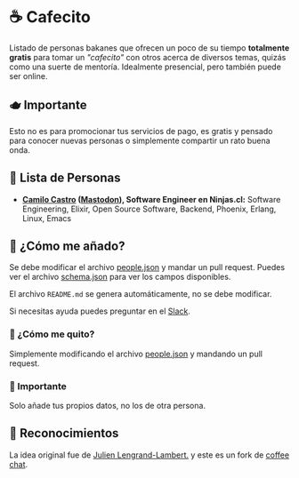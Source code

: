 # ☕ Cafecito

Listado de personas bakanes que ofrecen un poco de su tiempo **totalmente gratis** para tomar un _"cafecito"_ con otros acerca de diversos temas, quizás como una suerte de mentoría. Idealmente presencial, pero también puede ser online.

## 🫖 Importante

Esto no es para promocionar tus servicios de pago, es gratis y pensado para conocer nuevas personas
o simplemente compartir un rato buena onda.

## 🍪 Lista de Personas

- **[Camilo Castro](https://devschile.slack.com/team/U0SCJ8831) ([Mastodon](https://genserver.social/clsource)), Software Engineer en Ninjas.cl:** Software Engineering, Elixir, Open Source Software, Backend, Phoenix, Erlang, Linux, Emacs

## 🍰 ¿Cómo me añado?

Se debe modificar el archivo [people.json](https://github.com/fharper/coffeechat/blob/main/people.json) y mandar un pull request. Puedes ver el archivo [schema.json](schema.json) para ver los campos disponibles.

El archivo `README.md` se genera automáticamente, no se debe modificar.

Si necesitas ayuda puedes preguntar en el [Slack](https://join.slack.com/t/devschile/shared_invite/zt-28po3lsc2-XZd7gJzd_sKl6RJqnYqFkw).

### 🌿 ¿Cómo me quito?

Simplemente modificando el archivo [people.json](https://github.com/fharper/coffeechat/blob/main/people.json) y mandando un pull request.

### 🧉 Importante

Solo añade tus propios datos, no los de otra persona.

## 🌱 Reconocimientos

La idea original fue de [Julien Lengrand-Lambert.](https://www.linkedin.com/in/julienlengrand/)
y este es un fork de [coffee chat](https://github.com/fharper/coffeechat/tree/main).
